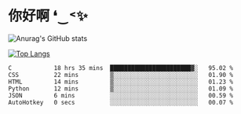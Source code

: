 # 你好啊 ❛‿˂✨

![Anurag's GitHub stats](https://github-readme-stats.vercel.app/api?username=ZombieFly&count_private=true&show_icons=true)

[![Top Langs](https://github-readme-stats.vercel.app/api/top-langs/?username=ZombieFly&layout=compact&count_private=true&hide=Ruby,makefile)](https://github.com/anuraghazra/github-readme-stats)

<!--START_SECTION:waka-->

```text
C            18 hrs 35 mins  ███████████████████████▓░   95.02 %
CSS          22 mins         ▒░░░░░░░░░░░░░░░░░░░░░░░░   01.90 %
HTML         14 mins         ▒░░░░░░░░░░░░░░░░░░░░░░░░   01.23 %
Python       12 mins         ▒░░░░░░░░░░░░░░░░░░░░░░░░   01.09 %
JSON         6 mins          ░░░░░░░░░░░░░░░░░░░░░░░░░   00.59 %
AutoHotkey   0 secs          ░░░░░░░░░░░░░░░░░░░░░░░░░   00.07 %
```

<!--END_SECTION:waka-->
